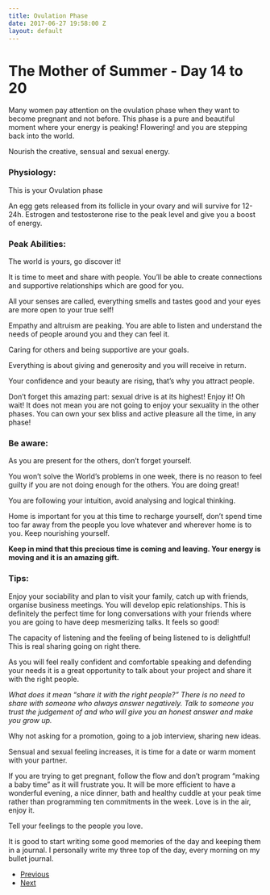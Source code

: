 ```yaml
---
title: Ovulation Phase
date: 2017-06-27 19:58:00 Z
layout: default
---
```


# The Mother of Summer - Day 14 to 20

Many women pay attention on the ovulation phase when they want to become pregnant and not before. This phase is a pure and beautiful moment where your energy is peaking! Flowering! and you are stepping back into the world.

Nourish the creative, sensual and sexual energy.

### Physiology:
This is your Ovulation phase

An egg gets released from its follicle in your ovary and will survive for 12-24h. Estrogen and testosterone rise to the peak level and give you a boost of energy.

### Peak Abilities:
The world is yours, go discover it!

It is time to meet and share with people. You’ll be able to create connections and supportive relationships which are good for you.

All your senses are called, everything smells and tastes good and your eyes are more open to your true self!

Empathy and altruism are peaking. You are able to listen and understand the needs of people around you and they can feel it.

Caring for others and being supportive are your goals.

Everything is about giving and generosity and you will receive in return.

Your confidence and your beauty are rising, that’s why you attract people.

Don’t forget this amazing part: sexual drive is at its highest! Enjoy it! Oh wait! It does not mean you are not going to enjoy your sexuality in the other phases. You can own your sex bliss and active pleasure all the time, in any phase!

### Be aware:
As you are present for the others, don’t forget yourself.

You won’t solve the World’s problems in one week, there is no reason to feel guilty if you are not doing enough for the others. You are doing great!

You are following your intuition, avoid analysing and logical thinking.

Home is important for you at this time to recharge yourself, don’t spend time too far away from the people you love  whatever and wherever home is to you. Keep nourishing yourself.

**Keep in mind that this precious time is coming and leaving. Your energy is moving and it is an amazing gift.**

### Tips:
Enjoy your sociability and plan to visit your family, catch up with friends, organise business meetings. You will develop epic relationships. This is definitely the perfect time for long conversations with your friends where you are going to have deep mesmerizing talks. It feels so good!

The capacity of listening and the feeling of being listened to is delightful! This is real sharing going on right there.

As you will feel really confident and comfortable speaking and defending your needs it is a great opportunity to talk about your project and share it with the right people.

*What does it mean “share it with the right people?”
There is no need to share with someone who always answer negatively. Talk to someone you trust the judgement of and who will give you an honest answer and make you grow up.*

Why not asking for a promotion, going to a job interview, sharing new ideas.

Sensual and sexual feeling increases, it is time for a date or warm moment with your partner.

If you are trying to get pregnant, follow the flow and don’t program “making a baby time” as it will frustrate you. It will be more efficient to have a wonderful evening, a nice dinner, bath and healthy cuddle at your peak time rather than programming ten commitments in the week. Love is in the air, enjoy it.

Tell your feelings to the people you love.

It is good to start writing some good memories of the day and keeping them in a journal. I personally write my three top of the day, every morning on my bullet journal.

<ul class="pager">
    <li class="previous"><a href="{{ site.baseurl }}{% link the-pre-ovulation-phase.markdown %}">Previous</a></li>
    <li class="next"><a href="{{ site.baseurl }}{% link pre-menstruation-phase.markdown %}">Next</a></li>
  </ul>
